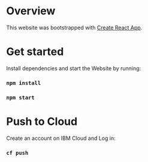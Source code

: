 # Overview
This website was bootstrapped with [Create React App](https://github.com/facebook/create-react-app).

# Get started
Install dependencies and start the Website by running:

### `npm install`

### `npm start`

# Push to Cloud
Create an account on IBM Cloud and Log in:

### `cf push`
